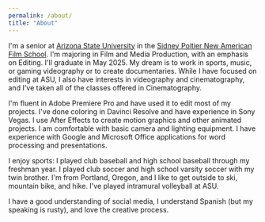 ```yaml
---
permalink: /about/
title: "About"
---
```


I'm a senior at [Arizona State University](asu.edu) in the [Sidney Poitier New American Film School](https://film.asu.edu/). I'm majoring in Film and Media Production, with an emphasis on Editing. I'll graduate in May 2025. My dream is to work in sports, music, or gaming videography or to create documentaries. While I have focused on editing at ASU, I also have interests in videography and cinematography, and I've taken all of the classes offered in Cinematography. 

I'm fluent in Adobe Premiere Pro and have used it to edit most of my projects. I've done coloring in Davinci Resolve and have experience in Sony Vegas. I use After Effects to create motion graphics and other animated projects. I am comfortable with basic camera and lighting equipment. I have experience with Google and Microsoft Office applications for word processing and presentations.

I enjoy sports: I played club baseball and high school baseball through my freshman year. I played club soccer and high school varsity soccer with my twin brother. I'm from Portland, Oregon, and I like to get outside to ski, mountain bike, and hike. I've played intramural volleyball at ASU.

I have a good understanding of social media, I understand Spanish (but my speaking is rusty), and love the creative process.